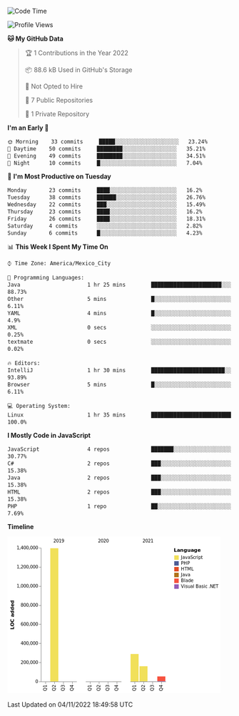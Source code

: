 <!--START_SECTION:waka-->
![Code Time](http://img.shields.io/badge/Code%20Time-236%20hrs%2014%20mins-blue)

![Profile Views](http://img.shields.io/badge/Profile%20Views-0-blue)

**🐱 My GitHub Data** 

> 🏆 1 Contributions in the Year 2022
 > 
> 📦 88.6 kB Used in GitHub's Storage 
 > 
> 🚫 Not Opted to Hire
 > 
> 📜 7 Public Repositories 
 > 
> 🔑 1 Private Repository 
 > 
**I'm an Early 🐤** 

```text
🌞 Morning    33 commits     █████░░░░░░░░░░░░░░░░░░░░   23.24% 
🌆 Daytime    50 commits     ████████░░░░░░░░░░░░░░░░░   35.21% 
🌃 Evening    49 commits     ████████░░░░░░░░░░░░░░░░░   34.51% 
🌙 Night      10 commits     █░░░░░░░░░░░░░░░░░░░░░░░░   7.04%

```
📅 **I'm Most Productive on Tuesday** 

```text
Monday       23 commits     ████░░░░░░░░░░░░░░░░░░░░░   16.2% 
Tuesday      38 commits     ██████░░░░░░░░░░░░░░░░░░░   26.76% 
Wednesday    22 commits     ███░░░░░░░░░░░░░░░░░░░░░░   15.49% 
Thursday     23 commits     ████░░░░░░░░░░░░░░░░░░░░░   16.2% 
Friday       26 commits     ████░░░░░░░░░░░░░░░░░░░░░   18.31% 
Saturday     4 commits      ░░░░░░░░░░░░░░░░░░░░░░░░░   2.82% 
Sunday       6 commits      █░░░░░░░░░░░░░░░░░░░░░░░░   4.23%

```


📊 **This Week I Spent My Time On** 

```text
⌚︎ Time Zone: America/Mexico_City

💬 Programming Languages: 
Java                     1 hr 25 mins        ██████████████████████░░░   88.73% 
Other                    5 mins              █░░░░░░░░░░░░░░░░░░░░░░░░   6.11% 
YAML                     4 mins              █░░░░░░░░░░░░░░░░░░░░░░░░   4.9% 
XML                      0 secs              ░░░░░░░░░░░░░░░░░░░░░░░░░   0.25% 
textmate                 0 secs              ░░░░░░░░░░░░░░░░░░░░░░░░░   0.02%

🔥 Editors: 
IntelliJ                 1 hr 30 mins        ███████████████████████░░   93.89% 
Browser                  5 mins              █░░░░░░░░░░░░░░░░░░░░░░░░   6.11%

💻 Operating System: 
Linux                    1 hr 35 mins        █████████████████████████   100.0%

```

**I Mostly Code in JavaScript** 

```text
JavaScript               4 repos             ███████░░░░░░░░░░░░░░░░░░   30.77% 
C#                       2 repos             ███░░░░░░░░░░░░░░░░░░░░░░   15.38% 
Java                     2 repos             ███░░░░░░░░░░░░░░░░░░░░░░   15.38% 
HTML                     2 repos             ███░░░░░░░░░░░░░░░░░░░░░░   15.38% 
PHP                      1 repo              ██░░░░░░░░░░░░░░░░░░░░░░░   7.69%

```


**Timeline**

![Chart not found](https://raw.githubusercontent.com/JorgeGinez/JorgeGinez/main/charts/bar_graph.png) 


 Last Updated on 04/11/2022 18:49:58 UTC
<!--END_SECTION:waka-->
